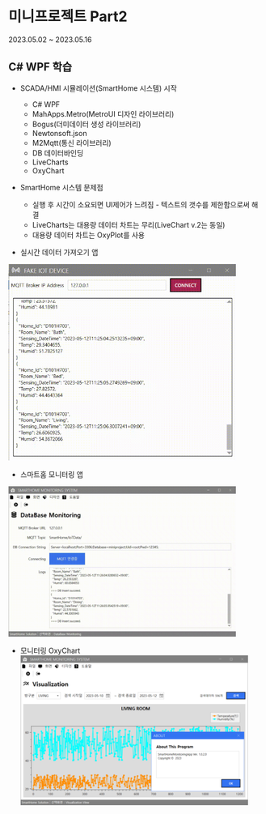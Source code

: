# 미니프로젝트 Part2
2023.05.02 ~ 2023.05.16

## C# WPF 학습
- SCADA/HMI 시뮬레이션(SmartHome 시스템) 시작
	- C# WPF
	- MahApps.Metro(MetroUI 디자인 라이브러리)
	- Bogus(더미데이터 생성 라이브러리)
	- Newtonsoft.json
	- M2Mqtt(통신 라이브러리)
	- DB 데이터바인딩
	- LiveCharts
	- OxyChart
	
- SmartHome 시스템 문제점
	- 실행 후 시간이 소요되면 UI제어가 느려짐 - 텍스트의 갯수를 제한함으로써 해결
	- LiveCharts는 대용량 데이터 차트는 무리(LiveChart v.2는 동일)
	- 대용량 데이터 차트는 OxyPlot를 사용
	
- 실시간 데이터 가져오기 앱

<img src="https://raw.githubusercontent.com/Park-JuHyeon/MiniProjects/main/images/smarthome_publisher.gif"
 width = "450" />

- 스마트홈 모니터링 앱

<img src="https://raw.githubusercontent.com/Park-JuHyeon/MiniProjects/main/images/smarthome_monitor1.gif"
 width = "450" />

- 모니터링 OxyChart
<img src="https://raw.githubusercontent.com/Park-JuHyeon/MiniProjects/main/images/smarthome_monitor2.png"
 width = "450" />






